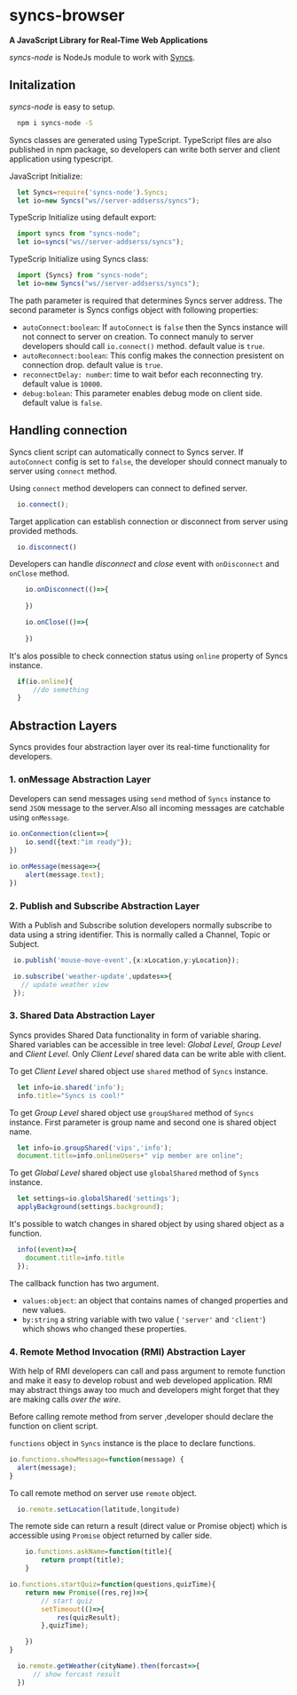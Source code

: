 # syncs-browser
__A JavaScript Library for Real-Time Web Applications__

_syncs-node_ is NodeJs module to work with [Syncs](https://github.com/manp/syncs). 


## Initalization 
_syncs-node_ is easy to setup.

```bash
  npm i syncs-node -S
```
Syncs classes are generated using TypeScript. TypeScript files are also published in npm package, so developers can write both server and client application using typescript.

JavaScript Initialize:
```javascript
  let Syncs=require('syncs-node').Syncs;
  let io=new Syncs("ws//server-addserss/syncs");
```

TypeScrip Initialize using default export:
```javascript
  import syncs from "syncs-node";
  let io=syncs("ws//server-addserss/syncs");
```
TypeScrip Initialize using Syncs class:
```javascript
  import {Syncs} from "syncs-node";
  let io=new Syncs("ws//server-addserss/syncs");
```

The path parameter is required that determines Syncs server address.
The second parameter is Syncs configs object with following properties:
+ `autoConnect:boolean`: If `autoConnect` is `false` then the Syncs instance will not connect to server on creation. To connect manuly to server developers should call `io.connect()` method. default value is `true`.
+ `autoReconnect:boolean`: This config makes the connection presistent on connection drop. default value is `true`.
+ `reconnectDelay: number`: time to wait befor each reconnecting try. default value is `10000`.
+ `debug:bolean`: This parameter enables debug mode on client side. default value is `false`.



## Handling connection
Syncs client script can automatically connect to Syncs server. If `autoConnect` config is set to `false`, the developer should connect manualy to server using `connect` method.

Using `connect` method developers can connect to defined server.

```typescript
  io.connect();
```

Target application can establish connection or disconnect from server using provided methods.
```typescript
  io.disconnect()
```

Developers can handle _disconnect_ and _close_ event with `onDisconnect` and `onClose`  method.
```typescript
    io.onDisconnect(()=>{
            
    })
```
```typescript
    io.onClose(()=>{
            
    })
```

It's alos possible to check connection status using `online` property of Syncs instance.
```typescript
  if(io.online){
      //do semething
  }
```



## Abstraction Layers

Syncs provides four abstraction layer over its real-time functionality for developers.


### 1. onMessage Abstraction Layer

Developers can send messages using `send` method of `Syncs` instance to send `JSON` message to the server.Also all incoming messages are catchable using `onMessage`.

```typescript
io.onConnection(client=>{
    io.send({text:"im ready"});
})
```
```typescript
io.onMessage(message=>{
    alert(message.text);
})
```


### 2. Publish and Subscribe Abstraction Layer
 With a Publish and Subscribe solution developers normally subscribe to data using a string identifier. This is normally called a Channel, Topic or Subject.
 
 ```typescript
  io.publish('mouse-move-event',{x:xLocation,y:yLocation});
 ```
 ```javascript
  io.subscribe('weather-update',updates=>{
    // update weather view
  });
 ```
 
  ### 3. Shared Data Abstraction Layer
Syncs provides Shared Data functionality in form of variable sharing. Shared variables can be accessible in tree level: _Global Level_, _Group Level_ and _Client Level_. Only _Client Level_ shared data can be write able with client.

To get _Client Level_ shared object use `shared` method of `Syncs` instance.
```typescript 
  let info=io.shared('info');
  info.title="Syncs is cool!"
```
To get _Group Level_ shared object use `groupShared` method of `Syncs` instance. First parameter is group name and second one is shared object name.

```typescript 
  let info=io.groupShared('vips','info');
  document.title=info.onlineUsers+" vip member are online";
```

To get _Global Level_ shared object use `globalShared` method of `Syncs` instance.
```typescript 
  let settings=io.globalShared('settings');
  applyBackground(settings.background);
```


It's possible to watch changes in shared object by using shared object as a function.
```typescript
  info((event)=>{
    document.title=info.title
  });
```
The callback function has two argument.
+ `values:object`: an object that contains names of changed properties and new values.
+ `by:string` a string variable with two value ( `'server'` and `'client'`) which shows who changed these properties.



### 4. Remote Method Invocation (RMI) Abstraction Layer
With help of RMI developers can call and pass argument to remote function and make it easy to develop robust and web developed application. RMI may abstract things away too much and developers might forget that they are making calls _over the wire_.

Before calling remote method from server ,developer should declare the function on client script.

`functions` object in `Syncs` instance is the place to declare functions.

```typescript
io.functions.showMessage=function(message) {
  alert(message);
}
```

To call remote method on server use `remote` object.

```typescript
  io.remote.setLocation(latitude,longitude)
```



The remote side can return a result (direct value or Promise object) which is accessible using `Promise` object returned by caller side.


```typescript
    io.functions.askName=function(title){
        return prompt(title);
    }
```
```typescript
io.functions.startQuiz=function(questions,quizTime){
    return new Promise((res,rej)=>{
        // start quiz
        setTimeout(()=>{
            res(quizResult);
        },quizTime);

    })
}
```

```typescript
  io.remote.getWeather(cityName).then(forcast=>{
      // show forcast result
  })
```
